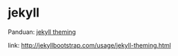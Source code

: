 # jekyll 
Panduan:  [jekyll theming](http://jekyllbootstrap.com/usage/jekyll-theming.html)

link: http://jekyllbootstrap.com/usage/jekyll-theming.html
